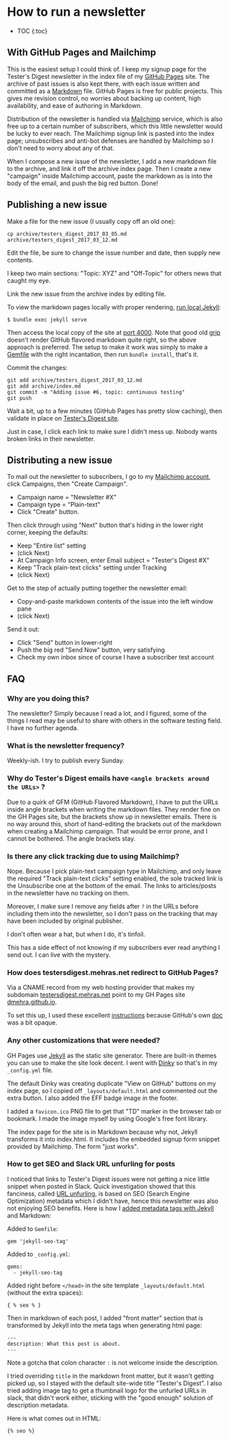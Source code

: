 # How to run a newsletter

* TOC
{:toc}

## With GitHub Pages and Mailchimp

This is the easiest setup I could think of. I keep my signup page for the Tester's Digest newsletter in the index file of my [GitHub Pages](https://pages.github.com/) site. The archive of past issues is also kept there, with each issue written and committed as a [Markdown](https://guides.github.com/features/mastering-markdown/) file. GitHub Pages is free for public projects. This gives me revision control, no worries about backing up content, high availability, and ease of authoring in Markdown.

Distribution of the newsletter is handled via [Mailchimp](https://mailchimp.com/) service, which is also free up to a certain number of subscribers, which this little newsletter would be lucky to ever reach. The Mailchimp signup link is pasted into the index page; unsubscribes and anti-bot defenses are handled by Mailchimp so I don't need to worry about any of that.

When I compose a new issue of the newsletter, I add a new markdown file to the archive, and link it off the archive index page. Then I create a new "campaign" inside Mailchimp account, paste the markdown as is into the body of the email, and push the big red button. Done!

## Publishing a new issue

Make a file for the new issue (I usually copy off an old one):

```
cp archive/testers_digest_2017_03_05.md archive/testers_digest_2017_03_12.md
```

Edit the file, be sure to change the issue number and date, then supply new contents.

I keep two main sections: "Topic: XYZ" and "Off-Topic" for others news that caught my eye.

Link the new issue from the archive index by editing [](archive/index.md) file.

To view the markdown pages locally with proper rendering, [run local Jekyll](https://help.github.com/articles/setting-up-your-github-pages-site-locally-with-jekyll/):

```
$ bundle exec jekyll serve
```

Then access the local copy of the site at [port 4000](http://127.0.0.1:4000/). Note that good old [grip](https://github.com/joeyespo/grip) doesn't render GitHub flavored markdown quite right, so the above approach is preferred. The setup to make it work was simply to make a [Gemfile](Gemfile) with the right incantation, then run `bundle install`, that's it.

Commit the changes:

```
git add archive/testers_digest_2017_03_12.md
git add archive/index.md
git commit -m "Adding issue #6, topic: continuous testing"
git push
```

Wait a bit, up to a few minutes (GitHub Pages has pretty slow caching), then validate in place on [Tester's Digest site](http://testersdigest.mehras.net/archive/).

Just in case, I click each link to make sure I didn't mess up. Nobody wants broken links in their newsletter.

## Distributing a new issue

To mail out the newsletter to subscribers, I go to my [Mailchimp account](https://login.mailchimp.com/), click Campaigns, then "Create Campaign".

* Campaign name = "Newsletter #X"
* Campaign type = "Plain-text"
* Click "Create" button.

Then click through using "Next" button that's hiding in the lower right corner, keeping the defaults:

* Keep "Entire list" setting
* (click Next)
* At Campaign Info screen, enter Email subject = "Tester's Digest #X"
* Keep "Track plain-text clicks" setting under Tracking
* (click Next)

Get to the step of actually putting together the newsletter email:

* Copy-and-paste markdown contents of the issue into the left window pane
* (click Next)

Send it out:

* Click "Send" button in lower-right
* Push the big red "Send Now" button, very satisfying
* Check my own inbox since of course I have a subscriber test account

## FAQ

### Why are you doing this?

The newsletter? Simply because I read a lot, and I figured, some of the things I read may be useful to share with others in the software testing field. I have no further agenda.

### What is the newsletter frequency?

Weekly-ish. I try to publish every Sunday.

### Why do Tester's Digest emails have `<angle brackets around the URLs>` ?

Due to a quirk of GFM (GitHub Flavored Markdown), I have to put the URLs inside angle brackets when writing the markdown files. They render fine on the GH Pages site, but the brackets show up in newsletter emails. There is no way around this, short of hand-editing the brackets out of the markdown when creating a Mailchimp campaign. That would be error prone, and I cannot be bothered. The angle brackets stay.

### Is there any click tracking due to using Mailchimp?

Nope. Because I pick plain-text campaign type in Mailchimp, and only leave the required "Track plain-text clicks" setting enabled, the sole tracked link is the Unsubscribe one at the bottom of the email. The links to articles/posts in the newsletter have no tracking on them.

Moreover, I make sure I remove any fields after `?` in the URLs before including them into the newsletter, so I don't pass on the tracking that may have been included by original publisher.

I don't often wear a hat, but when I do, it's tinfoil.

This has a side effect of not knowing if my subscribers ever read anything I send out. I can live with the mystery.

### How does testersdigest.mehras.net redirect to GitHub Pages?

Via a CNAME record from my web hosting provider that makes my subdomain [testersdigest.mehras.net](http://testersdigest.mehras.net) point to my GH Pages site [dmehra.github.io](http://github.com/dmehra/dmehra.github.io).

To set this up, I used these excellent [instructions](https://github.com/tomkeays/cname-setup) because GitHub's own [doc](https://help.github.com/articles/using-a-custom-domain-with-github-pages/) was a bit opaque.

### Any other customizations that were needed?

GH Pages use [Jekyll](https://jekyllrb.com/docs/github-pages/) as the static site generator. There are built-in themes you can use to make the site look decent. I went with [Dinky](https://github.com/pages-themes/dinky) so that's in my `_config.yml` file.

The default Dinky was creating duplicate "View on GitHub" buttons on my index page, so I copied off `_layouts/default.html` and commented out the extra button. I also added the EFF badge image in the footer.

I added a `favicon.ico` PNG file to get that "TD" marker in the browser tab or bookmark. I made the image myself by using Google's free font library.

The index page for the site is in Markdown because why not, Jekyll transforms it into index.html. It includes the embedded signup form snippet provided by Mailchimp. The form "just works".

### How to get SEO and Slack URL unfurling for posts

I noticed that links to Tester's Digest issues were not getting a nice little snippet when posted in Slack. Quick investigation showed that this fanciness, called [URL unfurling](https://medium.com/slack-developer-blog/everything-you-ever-wanted-to-know-about-unfurling-but-were-afraid-to-ask-or-how-to-make-your-e64b4bb9254), is based on SEO (Search Engine Optimization) metadata which I didn't have, hence this newsletter was also not enjoying SEO benefits. Here is how I [added metadata tags with Jekyll](https://github.com/jekyll/jekyll-seo-tag#usage) and Markdown:

Added to `Gemfile`:

```
gem 'jekyll-seo-tag'
```

Added to `_config.yml`:

```
gems:
  - jekyll-seo-tag
```

Added right before `</head>` in the site template `_layouts/default.html` (without the extra spaces):

```
{ % seo % }
```

Then in markdown of each post, I added "front matter" section that is transformed by Jekyll into the meta tags when generating html page:

```
---
description: What this post is about.
---
```

Note a gotcha that colon character `:` is not welcome inside the description.

I tried overriding `title` in the markdown front matter, but it wasn't getting picked up, so I stayed with the default site-wide title "Tester's Digest". I also tried adding image tag to get a thumbnail logo for the unfurled URLs in slack, that didn't work either, sticking with the "good enough" solution of description metadata.

Here is what comes out in HTML:

```
{% seo %}
```
